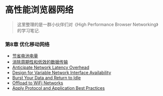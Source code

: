 高性能浏览器网络
===================================

> 这里整理的是一群小伙伴们对《High Performance Browser Networking》的学习笔记.
	

### 第8章 优化移动网络

- [节省电池电量](chapter_8_1.md)
- [消除周期性和低效的数据传输](chapter_8_2.md)
- [Anticipate Network Latency Overhead](chapter_8_3.md)
- [Design for Variable Network Interface Availability](chapter_8_4.md)
- [Burst Your Data and Return to Idle](chapter_8_5.md)
- [Offload to WiFi Networks](chapter_8_6.md)
- [Apply Protocol and Application Best Practices](chapter_8_7.md)
